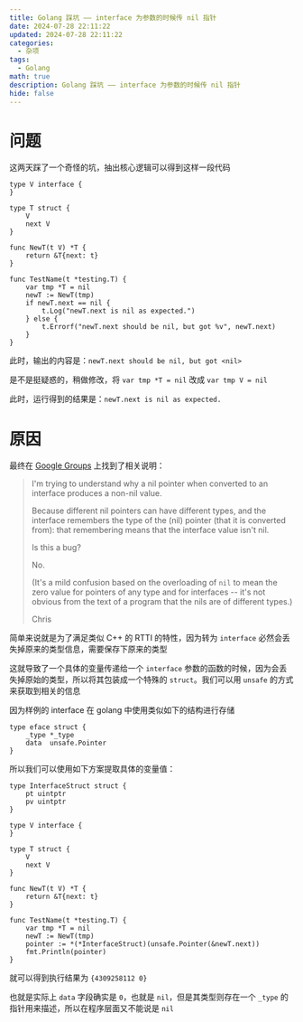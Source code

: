 ```yaml
---
title: Golang 踩坑 —— interface 为参数的时候传 nil 指针
date: 2024-07-28 22:11:22
updated: 2024-07-28 22:11:22
categories: 
  - 杂项
tags:
  - Golang
math: true
description: Golang 踩坑 —— interface 为参数的时候传 nil 指针
hide: false
---
```


# 问题

这两天踩了一个奇怪的坑，抽出核心逻辑可以得到这样一段代码

```golang
type V interface {
}

type T struct {
	V
	next V
}

func NewT(t V) *T {
	return &T{next: t}
}

func TestName(t *testing.T) {
	var tmp *T = nil
	newT := NewT(tmp)
	if newT.next == nil {
		t.Log("newT.next is nil as expected.")
	} else {
		t.Errorf("newT.next should be nil, but got %v", newT.next)
	}
}
```

此时，输出的内容是：`newT.next should be nil, but got <nil>`

是不是挺疑惑的，稍做修改，将 `var tmp *T = nil` 改成 `var tmp V = nil`

此时，运行得到的结果是：`newT.next is nil as expected.`

# 原因

最终在 [Google Groups](https://groups.google.com/g/golang-nuts/c/s8kK700U8zw) 上找到了相关说明：

> I'm trying to understand why a nil pointer when converted to an interface produces a non-nil value.
>
> Because different nil pointers can have different types, and the
> interface remembers the type of the (nil) pointer (that it is converted from):
> that remembering means that the interface value isn't nil.
>
> Is this a bug?
>
> No.
>
> (It's a mild confusion based on the overloading of `nil` to mean the
> zero value for pointers of any type and for interfaces -- it's not obvious
> from the text of a program that the nils are of different types.)
> 
> Chris

简单来说就是为了满足类似 C++ 的 RTTI 的特性，因为转为 `interface` 必然会丢失掉原来的类型信息，需要保存下原来的类型

这就导致了一个具体的变量传递给一个 `interface` 参数的函数的时候，因为会丢失掉原始的类型，所以将其包装成一个特殊的 `struct`。我们可以用 `unsafe` 的方式来获取到相关的信息

因为样例的 interface 在 golang 中使用类似如下的结构进行存储

```golang
type eface struct {
	_type *_type
	data  unsafe.Pointer
}
```
所以我们可以使用如下方案提取具体的变量值：

```golang
type InterfaceStruct struct {
	pt uintptr
	pv uintptr
}

type V interface {
}

type T struct {
	V
	next V
}

func NewT(t V) *T {
	return &T{next: t}
}

func TestName(t *testing.T) {
	var tmp *T = nil
	newT := NewT(tmp)
	pointer := *(*InterfaceStruct)(unsafe.Pointer(&newT.next))
	fmt.Println(pointer)
}
```

就可以得到执行结果为 `{4309258112 0}`

也就是实际上 `data` 字段确实是 `0`，也就是 `nil`，但是其类型则存在一个 `_type` 的指针用来描述，所以在程序层面又不能说是 `nil`
